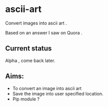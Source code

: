 # ascii-art
Convert images into ascii art .

Based on an answer I saw on Quora .

## Current status 
  Alpha , come back later.
  
## Aims:
* To convert an image into ascii art
* Save the image into user specified location.
* Pip module ?

